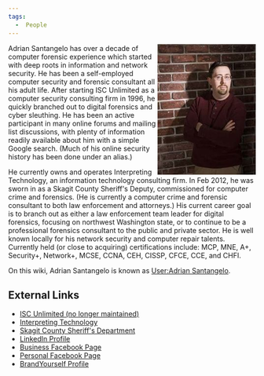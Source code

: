 ```yaml
---
tags:
  -  People
---
```

<img src="../assets/images/200px-AdrianSantangelo.jpg" title="AdrianSantangelo.jpg" width="200"
alt="AdrianSantangelo.jpg" align="right"/> Adrian Santangelo has over a decade of
computer forensic experience which started with deep roots in
information and network security. He has been a self-employed computer
security and forensic consultant all his adult life. After starting ISC
Unlimited as a computer security consulting firm in 1996, he quickly
branched out to digital forensics and cyber sleuthing. He has been an
active participant in many online forums and mailing list discussions,
with plenty of information readily available about him with a simple
Google search. (Much of his online security history has been done under
an alias.)

He currently owns and operates Interpreting Technology, an information
technology consulting firm. In Feb 2012, he was sworn in as a Skagit
County Sheriff's Deputy, commissioned for computer crime and forensics.
(He is currently a computer crime and forensic consultant to both law
enforcement and attorneys.) His current career goal is to branch out as
either a law enforcement team leader for digital forensics, focusing on
northwest Washington state, or to continue to be a professional
forensics consultant to the public and private sector. He is well known
locally for his network security and computer repair talents. Currently
held (or close to acquiring) certifications include: MCP, MNE, A+,
Security+, Network+, MCSE, CCNA, CEH, CISSP, CFCE, CCE, and CHFI.

On this wiki, Adrian Santangelo is known as [User:Adrian
Santangelo](user:adrian_santangelo.md).

## External Links

- [ISC Unlimited (no longer maintained)](http://www.ISC-Unlimited.com/)
- [Interpreting Technology](http://www.InterpretingTech.com/)
- [Skagit County Sheriff's
  Department](http://www.skagitcounty.net/Common/asp/default.asp?d=Sheriff&c=General&p=main.htm)
- [LinkedIn Profile](http://www.LinkedIn.com/in/AdrianSantangelo/)
- [Business Facebook Page](http://www.facebook.com/InterpretingTech)
- [Personal Facebook Page](http://www.facebook.com/Adrian.Santangelo)
- [BrandYourself Profile](http://adriansantangelo.brandyourself.com/)

